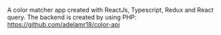 A color matcher app created with ReactJs, Typescript, Redux and React query. The backend is created by using PHP: https://github.com/adelamr18/color-api
